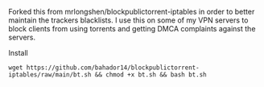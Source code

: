Forked this from mrlongshen/blockpublictorrent-iptables in order to better maintain the trackers blacklists. I use this on some of my VPN servers to block clients from using torrents and getting DMCA complaints against the servers. 

Install

```wget https://github.com/bahador14/blockpublictorrent-iptables/raw/main/bt.sh && chmod +x bt.sh && bash bt.sh```
